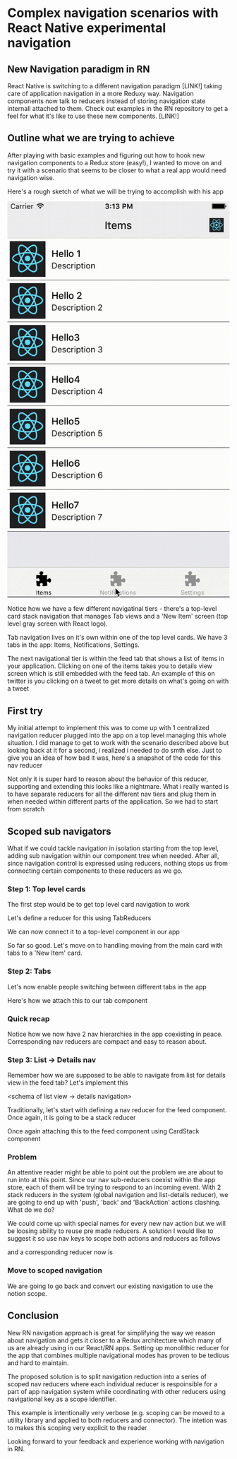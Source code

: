 # Complex navigation scenarios with React Native experimental navigation

## New Navigation paradigm in RN

React Native is switching to a different navigation paradigm [LINK!] taking care of application navigation in a more Reduxy way. Navigation components now talk to reducers instead of storing navigation state internall attached to them. Check out examples in the RN repository to get a feel for what it's like to use these new components. [LINK!]   

## Outline what we are trying to achieve

After playing with basic examples and figuring out how to hook new navigation components to a Redux store (easy!), I wanted to move on and try it with a scenario that seems to be closer to what a real app would need navigation wise.

Here's a rough sketch of what we will be trying to accomplish with his app

![Better js](.github/app-setup.gif)

Notice how we have a few different navigatinal tiers - there's a top-level card stack navigation that manages Tab views and a 'New Item' screen (top level gray screen with React logo). 

Tab navigation lives on it's own within one of the top level cards. We have 3 tabs in the app: Items, Notifications, Settings.   

The next navigational tier is within the feed tab that shows a list of items in your application. Clicking on one of the items takes you to details view screen which is still embedded with the feed tab. An example of this on twitter is you clicking on a tweet to get more details on what's going on with a tweet 

## First try

My initial attempt to implement this was to come up with 1 centralized navigation reducer plugged into the app on a top level managing this whole situation. I did manage to get to work with the scenario described above but looking back at it for a second, i realized i needed to do smth else. Just to give you an idea of how bad it was, here's a snapshot of the code for this nav reducer

<show code for the original nav reducer>

Not only it is super hard to reason about the behavior of this reducer, supporting and extending this looks like a nightmare. What i really wanted is to have separate reducers for all the different nav tiers and plug them in when needed within different parts of the application. So we had to start from scratch

<Jony Ive>  

## Scoped sub navigators

What if we could tackle navigation in isolation starting from the top level, adding sub navigation within our component tree when needed. After all, since navigation control is expressed using reducers, nothing stops us from connecting certain components to these reducers as we go.

### Step 1: Top level cards

The first step would be to get top level card navigation to work

<show original navigation diagram>

Let's define a reducer for this using TabReducers 

<show reducers file>

We can now connect it to a top-level component in our app

<show top level component rendering card stack>

So far so good. Let's move on to handling moving from the main card with tabs to a 'New Item' card.

<show how to wire add new item card>

### Step 2: Tabs

Let's now enable people switching between different tabs in the app

<show tab reducer>

Here's how we attach this to our tab component

<show tab component with tab reducer attached to it>

### Quick recap

Notice how we now have 2 nav hierarchies in the app coexisting in peace. Corresponding nav reducers are compact and easy to reason about.

### Step 3: List -> Details nav

Remember how we are supposed to be able to navigate from list for details view in the feed tab? Let's implement this

<schema of list view -> details navigation>

Traditionally, let's start with defining a nav reducer for the feed component. Once again, it is going to be a stack reducer

<show reducer for list-details view>

Once again attaching this to the feed component using CardStack component

<show how reducer is attached to the component>    

### Problem

An attentive reader might be able to point out the problem we are about to run into at this point. Since our nav sub-reducers coexist within the app store, each of them will be trying to respond to an incoming event. With 2 stack reducers in the system (global navigation and list-details reducer), we are going to end up with 'push', 'back' and 'BackAction' actions clashing. What do we do?

We could come up with special names for every new nav action but we will be loosing ability to reuse pre made reducers. A solution I would like to suggest it so use nav keys to scope both actions and reducers as follows

<show scoped onNavigate>

and a corresponding reducer now is

<show scoped reducer>

### Move to scoped navigation

We are going to go back and convert our existing navigation to use the notion scope.

## Conclusion

New RN navigation approach is great for simplifying the way we reason about navigation and gets it closer to a Redux architecture which many of us are already using in our React/RN apps. Setting up monolithic reducer for the app that combines multiple navigational modes has proven to be tedious and hard to maintain.

The proposed solution is to split navigation reduction into a series of scoped nav reducers where each individual reducer is respoinsible for a part of app navigation system while coordinating with other reducers using navigational key as a scope identifier.

This example is intentionally very verbose (e.g. scoping can be moved to a utility library and applied to both reducers and connector). The intetion was to makes this scoping very explicit to the reader

<show example>

Looking forward to your feedback and experience working with navigation in RN. 
   